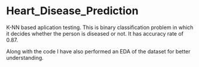# Heart_Disease_Prediction
K-NN based aplication testing.
This is binary classification problem in which it decides whether the person is diseased or not.
It has accuracy rate of 0.87.

Along with the code I have also performed an EDA of the dataset for better understanding.
